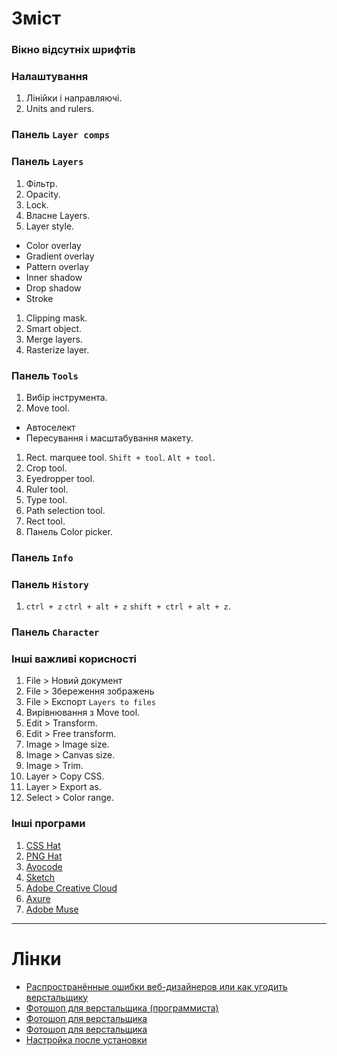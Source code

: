 # Зміст
### Вікно відсутніх шрифтів
### Налаштування
1. Лінійки і направляючі.
1. Units and rulers.

### Панель `Layer comps`
### Панель `Layers`
1. Фільтр.
1. Opacity.
1. Lock.
1. Власне Layers.
1. Layer style.
  - Color overlay
  - Gradient overlay
  - Pattern overlay
  - Inner shadow
  - Drop shadow
  - Stroke
1. Clipping mask.
1. Smart object.
1. Merge layers.
1. Rasterize layer.

### Панель `Tools`
1. Вибір інструмента.
1. Move tool.
  - Автоселект
  - Пересування і масштабування макету.
1. Rect. marquee tool. `Shift + tool`. `Alt + tool`.
1. Crop tool.
1. Eyedropper tool.
1. Ruler tool.
1. Type tool.
1. Path selection tool.
1. Rect tool.
1. Панель Color picker.

### Панель `Info`
### Панель `History`
1. `ctrl + z` `ctrl + alt + z` `shift + ctrl + alt + z`.

### Панель `Character`
### Інші важливі корисності
1. File > Новий документ
1. File > Збереження зображень
1. File > Експорт `Layers to files`
1. Вирівнювання з Move tool.
1. Edit > Transform.
1. Edit > Free transform.
1. Image > Image size.
1. Image > Canvas size.
1. Image > Trim.
1. Layer > Copy CSS.
1. Layer > Export as.
1. Select > Color range.

### Інші програми
1. [CSS Hat](https://csshat.com)
1. [PNG Hat](https://pnghat.com)
1. [Avocode](https://avocode.com)
1. [Sketch](https://www.sketchapp.com)
1. [Adobe Creative Cloud](https://assets.adobe.com)
1. [Axure](http://www.axure.com)
1. [Adobe Muse](http://muse.adobe.com)

---
# Лінки

- [Распространённые ошибки веб-дизайнеров или как угодить верстальщику](https://habrahabr.ru/post/220681/)
- [Фотошоп для верстальщика (программиста)](https://habrahabr.ru/post/272649/)
- [Фотошоп для верстальщика](https://htmlacademy.ru/blog/51-photoshop-for-the-coders)
- [Фотошоп для верстальщика](http://tpverstak.ru/photoshop-dlya-verstaka/)
- [Настройка после установки](https://m.habrahabr.ru/post/319918/)